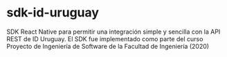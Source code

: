 # sdk-id-uruguay
SDK React Native para permitir una integración simple y sencilla con la API REST de ID Uruguay.   El SDK fue implementado como parte del curso Proyecto de Ingeniería de Software de la Facultad de Ingeniería (2020) 
